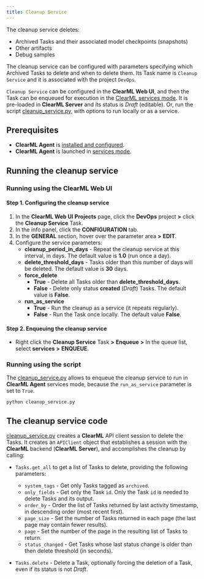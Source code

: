 ```yaml
---
title: Cleanup Service
---
```


The cleanup service deletes: 
* Archived Tasks and their associated model checkpoints (snapshots)
* Other artifacts 
* Debug samples 

The cleanup service can be configured with parameters specifying which Archived Tasks to delete and when to delete them. 
Its Task name is `Cleanup Service` and it is associated with the project `DevOps`. 

`Cleanup Service` can be configured in the **ClearML Web UI**, and then the Task can be enqueued for execution in the 
 [ClearML services mode](../../clearml_agent.md#services-mode). 
It is pre-loaded in **ClearML Server** and its status is *Draft* (editable). Or, run the script [cleanup_service.py](https://github.com/allegroai/clearml/blob/master/examples/services/cleanup/cleanup_service.py), 
with options to run locally or as a service. 

## Prerequisites

* **ClearML Agent** is [installed and configured](../../clearml_agent.md#installation).
* **ClearML Agent** is launched in [services mode](../../clearml_agent.md#services-mode).

## Running the cleanup service

### Running using the ClearML Web UI

#### Step 1. Configuring the cleanup service

1. In the **ClearML Web UI** **Projects** page, click the **DevOps** project **>** click the **Cleanup Service** Task.
1. In the info panel, click the **CONFIGURATION** tab.
1. In the **GENERAL** section, hover over the parameter area **>** **EDIT**.
1. Configure the service parameters:
    * **cleanup_period_in_days** - Repeat the cleanup service at this interval, in days. The default value is **1.0** (run once a day).
    * **delete_threshold_days** - Tasks older than this number of days will be deleted. The default value is **30** days.
    * **force_delete**
        * **True** - Delete all Tasks older than **delete_threshold_days**.
        * **False** - Delete only status **created** (*Draft*) Tasks. The default value is **False**.
    * **run_as_service**
        * **True** - Run the cleanup as a service (it repeats regularly).
        * **False** - Run the Task once locally. The default value **False**.

#### Step 2. Enqueuing the cleanup service

* Right click the **Cleanup Service** Task **>** **Enqueue** **>** In the queue list, select **services** **>** **ENQUEUE**.

### Running using the script

The [cleanup_service.py](https://github.com/allegroai/clearml/blob/master/examples/services/cleanup/cleanup_service.py) allows 
to enqueue the cleanup service to run in **ClearML Agent** services mode, because the `run_as_service` parameter is set to `True`.

    python cleanup_service.py
    
## The cleanup service code

[cleanup_service.py](https://github.com/allegroai/clearml/blob/master/examples/services/cleanup/cleanup_service.py) creates 
a **ClearML** API client session to delete the Tasks. It creates an `APIClient` object that establishes a session with the 
**ClearML** backend (**ClearML Server**), and accomplishes the cleanup by calling:

* `Tasks.get_all` to get a list of Tasks to delete, providing the following parameters:

    * `system_tags` - Get only Tasks tagged as `archived`.
    * `only_fields` - Get only the Task `id`. Only the Task `id` is needed to delete Tasks and its output.
    * `order_by` - Order the list of Tasks returned by last activity timestamp, in descending order (most recent first).
    * `page_size` - Set the number of Tasks returned in each page (the last page may contain fewer results).
    * `page` - Set the number of the page in the resulting list of Tasks to return.
    * `status_changed` - Get Tasks whose last status change is older than then delete threshold (in seconds).

* `Tasks.delete` - Delete a Task, optionally forcing the deletion of a Task, even if its status is not *Draft*.  